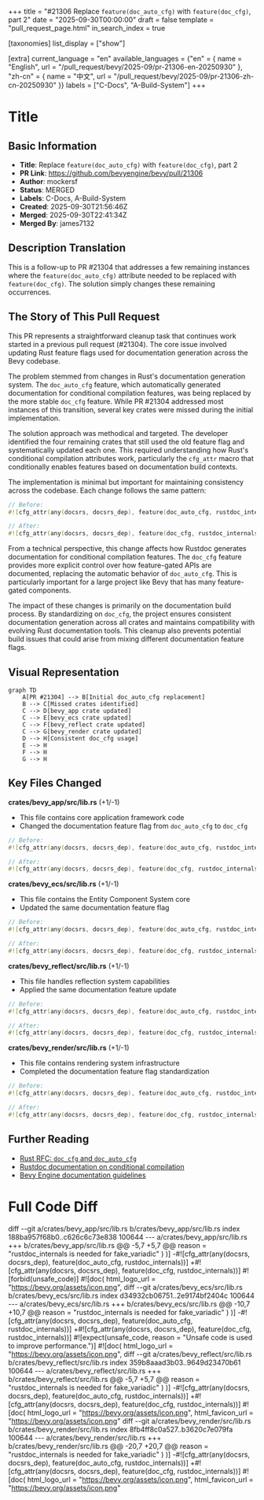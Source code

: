 +++
title = "#21306 Replace `feature(doc_auto_cfg)` with `feature(doc_cfg)`, part 2"
date = "2025-09-30T00:00:00"
draft = false
template = "pull_request_page.html"
in_search_index = true

[taxonomies]
list_display = ["show"]

[extra]
current_language = "en"
available_languages = {"en" = { name = "English", url = "/pull_request/bevy/2025-09/pr-21306-en-20250930" }, "zh-cn" = { name = "中文", url = "/pull_request/bevy/2025-09/pr-21306-zh-cn-20250930" }}
labels = ["C-Docs", "A-Build-System"]
+++

# Title

## Basic Information
- **Title**: Replace `feature(doc_auto_cfg)` with `feature(doc_cfg)`, part 2
- **PR Link**: https://github.com/bevyengine/bevy/pull/21306
- **Author**: mockersf
- **Status**: MERGED
- **Labels**: C-Docs, A-Build-System
- **Created**: 2025-09-30T21:56:46Z
- **Merged**: 2025-09-30T22:41:34Z
- **Merged By**: james7132

## Description Translation
This is a follow-up to PR #21304 that addresses a few remaining instances where the `feature(doc_auto_cfg)` attribute needed to be replaced with `feature(doc_cfg)`. The solution simply changes these remaining occurrences.

## The Story of This Pull Request

This PR represents a straightforward cleanup task that continues work started in a previous pull request (#21304). The core issue involved updating Rust feature flags used for documentation generation across the Bevy codebase.

The problem stemmed from changes in Rust's documentation generation system. The `doc_auto_cfg` feature, which automatically generated documentation for conditional compilation features, was being replaced by the more stable `doc_cfg` feature. While PR #21304 addressed most instances of this transition, several key crates were missed during the initial implementation.

The solution approach was methodical and targeted. The developer identified the four remaining crates that still used the old feature flag and systematically updated each one. This required understanding how Rust's conditional compilation attributes work, particularly the `cfg_attr` macro that conditionally enables features based on documentation build contexts.

The implementation is minimal but important for maintaining consistency across the codebase. Each change follows the same pattern:

```rust
// Before:
#![cfg_attr(any(docsrs, docsrs_dep), feature(doc_auto_cfg, rustdoc_internals))]

// After:  
#![cfg_attr(any(docsrs, docsrs_dep), feature(doc_cfg, rustdoc_internals))]
```

From a technical perspective, this change affects how Rustdoc generates documentation for conditional compilation features. The `doc_cfg` feature provides more explicit control over how feature-gated APIs are documented, replacing the automatic behavior of `doc_auto_cfg`. This is particularly important for a large project like Bevy that has many feature-gated components.

The impact of these changes is primarily on the documentation build process. By standardizing on `doc_cfg`, the project ensures consistent documentation generation across all crates and maintains compatibility with evolving Rust documentation tools. This cleanup also prevents potential build issues that could arise from mixing different documentation feature flags.

## Visual Representation

```mermaid
graph TD
    A[PR #21304] --> B[Initial doc_auto_cfg replacement]
    B --> C[Missed crates identified]
    C --> D[bevy_app crate updated]
    C --> E[bevy_ecs crate updated] 
    C --> F[bevy_reflect crate updated]
    C --> G[bevy_render crate updated]
    D --> H[Consistent doc_cfg usage]
    E --> H
    F --> H
    G --> H
```

## Key Files Changed

**crates/bevy_app/src/lib.rs** (+1/-1)
- This file contains core application framework code
- Changed the documentation feature flag from `doc_auto_cfg` to `doc_cfg`

```rust
// Before:
#![cfg_attr(any(docsrs, docsrs_dep), feature(doc_auto_cfg, rustdoc_internals))]

// After:
#![cfg_attr(any(docsrs, docsrs_dep), feature(doc_cfg, rustdoc_internals))]
```

**crates/bevy_ecs/src/lib.rs** (+1/-1)
- This file contains the Entity Component System core
- Updated the same documentation feature flag

```rust
// Before:
#![cfg_attr(any(docsrs, docsrs_dep), feature(doc_auto_cfg, rustdoc_internals))]

// After:
#![cfg_attr(any(docsrs, docsrs_dep), feature(doc_cfg, rustdoc_internals))]
```

**crates/bevy_reflect/src/lib.rs** (+1/-1)
- This file handles reflection system capabilities
- Applied the same documentation feature update

```rust
// Before:
#![cfg_attr(any(docsrs, docsrs_dep), feature(doc_auto_cfg, rustdoc_internals))]

// After:
#![cfg_attr(any(docsrs, docsrs_dep), feature(doc_cfg, rustdoc_internals))]
```

**crates/bevy_render/src/lib.rs** (+1/-1)
- This file contains rendering system infrastructure
- Completed the documentation feature flag standardization

```rust
// Before:
#![cfg_attr(any(docsrs, docsrs_dep), feature(doc_auto_cfg, rustdoc_internals))]

// After:
#![cfg_attr(any(docsrs, docsrs_dep), feature(doc_cfg, rustdoc_internals))]
```

## Further Reading

- [Rust RFC: `doc_cfg` and `doc_auto_cfg`](https://rust-lang.github.io/rfcs/2974-conditional-doc.html)
- [Rustdoc documentation on conditional compilation](https://doc.rust-lang.org/rustdoc/write-documentation/documentation-tests.html#conditional-compilation)
- [Bevy Engine documentation guidelines](https://github.com/bevyengine/bevy/blob/main/docs/plugins_guidelines.md#documentation)

# Full Code Diff
diff --git a/crates/bevy_app/src/lib.rs b/crates/bevy_app/src/lib.rs
index 188ba957f68b0..c626c6c73e838 100644
--- a/crates/bevy_app/src/lib.rs
+++ b/crates/bevy_app/src/lib.rs
@@ -5,7 +5,7 @@
         reason = "rustdoc_internals is needed for fake_variadic"
     )
 )]
-#![cfg_attr(any(docsrs, docsrs_dep), feature(doc_auto_cfg, rustdoc_internals))]
+#![cfg_attr(any(docsrs, docsrs_dep), feature(doc_cfg, rustdoc_internals))]
 #![forbid(unsafe_code)]
 #![doc(
     html_logo_url = "https://bevy.org/assets/icon.png",
diff --git a/crates/bevy_ecs/src/lib.rs b/crates/bevy_ecs/src/lib.rs
index d34932cb06751..2e9174bf2404c 100644
--- a/crates/bevy_ecs/src/lib.rs
+++ b/crates/bevy_ecs/src/lib.rs
@@ -10,7 +10,7 @@
         reason = "rustdoc_internals is needed for fake_variadic"
     )
 )]
-#![cfg_attr(any(docsrs, docsrs_dep), feature(doc_auto_cfg, rustdoc_internals))]
+#![cfg_attr(any(docsrs, docsrs_dep), feature(doc_cfg, rustdoc_internals))]
 #![expect(unsafe_code, reason = "Unsafe code is used to improve performance.")]
 #![doc(
     html_logo_url = "https://bevy.org/assets/icon.png",
diff --git a/crates/bevy_reflect/src/lib.rs b/crates/bevy_reflect/src/lib.rs
index 359b8aaad3b03..9649d23470b61 100644
--- a/crates/bevy_reflect/src/lib.rs
+++ b/crates/bevy_reflect/src/lib.rs
@@ -5,7 +5,7 @@
         reason = "rustdoc_internals is needed for fake_variadic"
     )
 )]
-#![cfg_attr(any(docsrs, docsrs_dep), feature(doc_auto_cfg, rustdoc_internals))]
+#![cfg_attr(any(docsrs, docsrs_dep), feature(doc_cfg, rustdoc_internals))]
 #![doc(
     html_logo_url = "https://bevy.org/assets/icon.png",
     html_favicon_url = "https://bevy.org/assets/icon.png"
diff --git a/crates/bevy_render/src/lib.rs b/crates/bevy_render/src/lib.rs
index 8fb4ff8c0a527..b3620c7e079fa 100644
--- a/crates/bevy_render/src/lib.rs
+++ b/crates/bevy_render/src/lib.rs
@@ -20,7 +20,7 @@
         reason = "rustdoc_internals is needed for fake_variadic"
     )
 )]
-#![cfg_attr(any(docsrs, docsrs_dep), feature(doc_auto_cfg, rustdoc_internals))]
+#![cfg_attr(any(docsrs, docsrs_dep), feature(doc_cfg, rustdoc_internals))]
 #![doc(
     html_logo_url = "https://bevy.org/assets/icon.png",
     html_favicon_url = "https://bevy.org/assets/icon.png"